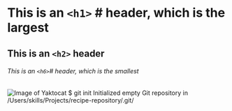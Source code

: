# This is an `<h1>` # header, which is the largest
## This is an `<h2>` header
###### This is an `<h6>`#  header, which is the smallest
![Image of Yaktocat](https://octodex.github.com/images/yaktocat.png)
$ git init
Initialized empty Git repository in /Users/skills/Projects/recipe-repository/.git/
